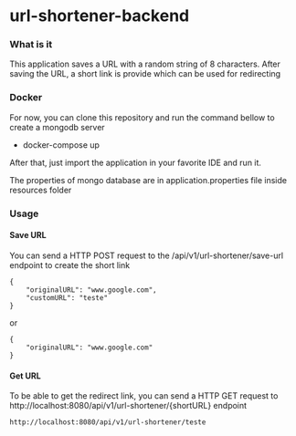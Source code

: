 # url-shortener-backend

### What is it

This application saves a URL with a random string of 8 characters.
After saving the URL, a short link is provide which
can be used for redirecting

### Docker

For now, you can clone this repository and run the command bellow to create a mongodb server

- docker-compose up

After that, just import the application in your favorite IDE and run it.

The properties of mongo database are in application.properties file inside resources folder

### Usage

#### Save URL

You can send a HTTP POST request to the /api/v1/url-shortener/save-url endpoint to create the short link

```
{
    "originalURL": "www.google.com",
    "customURL": "teste"
}
```
or 
```
{
    "originalURL": "www.google.com"
}
```

#### Get URL
 
 To be able to get the redirect link, you can send a HTTP GET request to http://localhost:8080/api/v1/url-shortener/{shortURL} endpoint
 
 ```
 http://localhost:8080/api/v1/url-shortener/teste
 ```